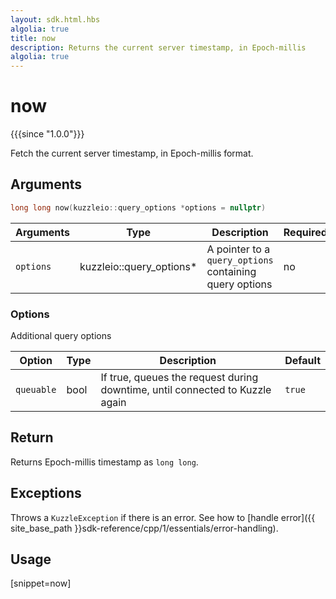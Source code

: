 ```yaml
---
layout: sdk.html.hbs
algolia: true
title: now
description: Returns the current server timestamp, in Epoch-millis
algolia: true
---
```


# now

{{{since "1.0.0"}}}

Fetch the current server timestamp, in Epoch-millis format.

## Arguments

```cpp
long long now(kuzzleio::query_options *options = nullptr)
```

| Arguments | Type          | Description                                             | Required |
| --------- | ------------- | ------------------------------------------------------- | -------- |
| `options` | kuzzleio::query_options* | A pointer to a `query_options` containing query options | no       |

### **Options**

Additional query options

| Option     | Type   | Description                       | Default |
| ---------- | ------- | --------------------------------- | ------- |
| `queuable` | bool | If true, queues the request during downtime, until connected to Kuzzle again | `true`  |

## Return

Returns Epoch-millis timestamp as `long long`.

## Exceptions

Throws a `KuzzleException` if there is an error. See how to [handle error]({{ site_base_path }}sdk-reference/cpp/1/essentials/error-handling).

## Usage

[snippet=now]
